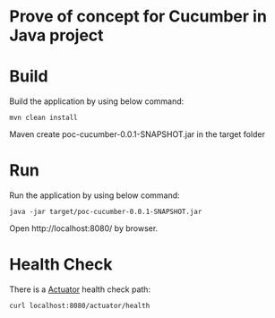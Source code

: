 # Prove of concept for Cucumber in Java project

# Build
Build the application by using below command:
```ssh
mvn clean install
```

Maven create poc-cucumber-0.0.1-SNAPSHOT.jar in the target folder

# Run
Run the application by using below command:
```ssh
java -jar target/poc-cucumber-0.0.1-SNAPSHOT.jar
```
Open http://localhost:8080/ by browser.

# Health Check
There is a [Actuator] health check path:
```ssh
curl localhost:8080/actuator/health
```


[Actuator]: https://docs.spring.io/spring-boot/docs/current/reference/htmlsingle/#production-ready